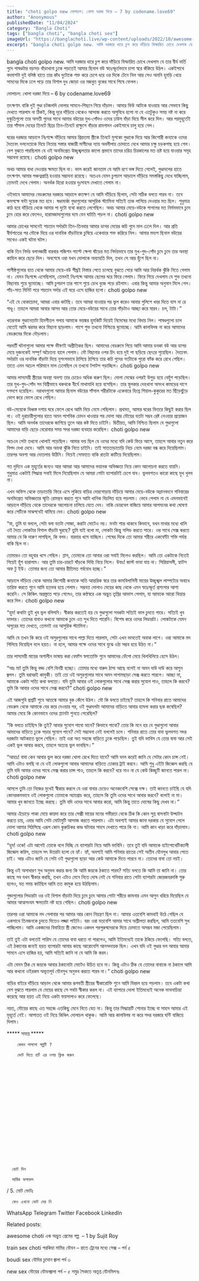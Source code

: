 ```yaml
---
title: "choti golpo new দোলাচল: খোলা দরজা দিয়ে – 7 by codename.love69"
author: "Anonymous"
publishedDate: "11/04/2024"
category: "Bangla Choti"
tags: ["bangla choti", "bangla choti sex"]
imageUrl: "https://banglachoti.live/wp-content/uploads/2022/10/awesome-choti-e1666629594951-150x150.jpg"
excerpt: "bangla choti golpo new. আমি দরজার ধারে চুপ করে দাঁড়িয়ে বিস্ফারিত চোখে দেখলাম যে তার বীর্য ভর্তি গুদে পাষণ্ডটার বড়সড় বাঁড়াখানা ঢুকে পড়তেই আমার ছিনাল বউ স্বতঃস্ফূর্তভাবে চাপা স্বরে কঁকিয়ে উঠল। একইসাথে ব..."
---
```


bangla choti golpo new. আমি দরজার ধারে চুপ করে দাঁড়িয়ে বিস্ফারিত চোখে দেখলাম যে তার বীর্য ভর্তি গুদে পাষণ্ডটার বড়সড় বাঁড়াখানা ঢুকে পড়তেই আমার ছিনাল বউ স্বতঃস্ফূর্তভাবে চাপা স্বরে কঁকিয়ে উঠল। একইসাথে বদমাশটা দুই বলিষ্ঠ হাতে তার কাঁধ দুটোকে শক্ত করে চেপে ধরে ওর দিকে টেনে নিল আর সেও অমনি হুমড়ি খেয়ে সামনের দিকে ঢলে পড়ে তার বিশাল দুধ জোড়া ওর মজবুত বুকের সাথে পিষে ফেলল।


দোলাচল: খোলা দরজা দিয়ে – 6 by codename.love69


তৎক্ষণাৎ বাকি দুই গুণ্ডা চটজলদি দোলার সামনে-পিছনে গিয়ে দাঁড়াল। আমার ভিউ আটকে যাওয়ায় আর সেভাবে কিছু দেখতে পারলাম না ঠিকই, কিন্তু দূরে দাঁড়িয়ে থেকেও আন্দাজ করতে অসুবিধে হলো না যে এতটুকুও সময় নষ্ট না করে দুস্কৃতিগুলো তার অসতী গুদের সাথে আমার বউয়ের মুখ-পোঁদও ওদের ঢাউস বাঁড়া দিয়ে সীল করে দিল। আর পরমুহূর্তেই তার শাঁসাল দেহের তিনটে ছিদ্রে তিন-তিনটে রাক্ষুসে বাঁড়ার রামগাদন একইসাথে চালু হয়ে গেল।


ঘরের দরজার আড়ালে নিঃশব্দে দাঁড়িয়ে আমার প্রিয়তমা স্ত্রীকে তিনটে মুশকো গুণ্ডাকে দিয়ে আর কিশোরী কন্যাকে ওদের দৈত্যবৎ দলনেতাকে দিয়ে নিতান্ত সস্তার বাজারী মাগীদের ন্যায় অবলীলায় চোদাতে দেখে আমার চক্ষু চড়কগাছ হয়ে গেল। বেশ বুঝতে পারছিলাম যে ওই অনভিপ্রেত উচ্ছৃঙ্খলতার কালো প্রভাবে তাদের চরিত্র চিরকালের মত ভ্রষ্ট হয়ে যাওয়ার সমূহ সম্ভাবনা রয়েছে। choti golpo new


অথচ আমার বাধা দেওয়ার ক্ষমতা ছিল না। ভাল করেই জানতাম যে আমি রণে ভঙ্গ দিতে গেলেই, গুণ্ডাদলের হাতে তৎক্ষণাৎ আমার পঞ্চত্বপ্রাপ্তি হওয়ার সম্ভাবনা রয়েছে। অতএব যেমন চুপচাপ আড়ালে দাঁড়িয়ে সমস্তকিছু দেখে যাচ্ছিলাম, তেমনই দেখে গেলাম। অনর্থক হিরো হওয়ার দুঃসাহস দেখাতে গেলাম না।


ওইভাবে আমাদের বেডরুমের দরজার আড়ালে কতক্ষণ যে আমি দাঁড়িয়ে ছিলাম, সেটা সঠিক বলতে পারব না। তবে কমপক্ষে ঘন্টা দুয়েক মত হবে। ষণ্ডামার্কা গুণ্ডাগুলোর আসুরিক স্ট্যামিনা সত্যিই তাক লাগিয়ে দেওয়ার মত ছিল। শুধুমাত্র কাঠ হয়ে দাঁড়িয়ে থেকে আমার পা দুটো ব্যথা করতে লেগেছিল। অথচ আমার মেয়ে-বউকে পাগলের মত নির্মমভাবে চুদে চুদে হোর করে ফেলেও, হারামজাদাগুলোর দমে যেন ঘাটতি পড়ল না। choti golpo new












আমার চোখের সামনেই শয়তান সর্দারটা তিন-তিনবার আমার ডাগর মেয়ের কচি গুদে মাল ঢেলে দিল। আর প্রতি বীর্যপাতের পর মৌকে দিয়ে ওর দানবিক বাঁড়াটাকে চুষিয়ে একেবারে শক্ত করিয়ে নিল। আমার মদ্যপ ছিনাল বউয়ের সাথেও একই ঘটনা ঘটল।


বাকি তিন নির্দয় বলাত্কারী বারবার পজিশন পাল্টে ক্ষেপা ষাঁড়ের মত নির্দয়ভাবে তার মুখ-গুদ-পোঁদ চুদে চুদে তার অবস্থা কাহিল করে ছেড়ে দিল। অবশেষে ওরা যখন দোলাকে অব্যাহতি দিল, তখন সে আর হুঁশে ছিল না।


পাপীষ্ঠগুলোর হাত থেকে আমার মেয়ে-বউ শীঘ্রই নিস্তার পেতে চলেছে বুঝতে পেরে আমি আর নিরর্থক ঝুঁকি নিতে গেলাম না। যেমন নিঃশব্দে এসেছিলাম, তেমনই নিঃশব্দে আমার ছেলের ঘরে ফিরে গেলাম। ফিরে গিয়ে দেখলাম যে শুভ তখনো বিছানায় শুয়ে ঘুমোচ্ছে। আমি চুপচাপ তার পাশে শুয়ে চোখ বুজে পড়ে রইলাম। এবার কিন্তু আমার অনুমান মিলে গেল। পাঁচ-সাত মিনিট পরে শয়তান সর্দার এই ঘরে এসে হাজির হলো। choti golpo new


“এই যে বোকাচোদা, আমরা এবার কাটছি। তবে আমরা যাওয়ার পর ভুল করেও আবার পুলিশে খবর দিতে যাস না রে গাণ্ডু। তাহলে আমরা আবার আসব আর তোর মেয়ে-বউয়ের সাথে তোর গাঁড়টাও আচ্ছা করে মারব। চল, টাটা।”


খতরনাক গুণ্ডানেতাটা হিমশীতল গলায় আমাকে ভয়ঙ্কর হুমকিটি দিয়েই নিমেষের মধ্যে বিদায় নিল। পাষণ্ডগুলো চলে যেতেই আমি ঝরমর করে বিছানা ছাড়লাম। পাশে শুভ তখনো নিশ্চিন্তে ঘুমোচ্ছে। আমি কালবিলম্ব না করে আমাদের বেডরুমের দিকে দৌড়লাম।


পরবর্তী ঘটনাগুলো আমার পক্ষে ভীষণই অপ্রীতিকর ছিল। আমাদের বেডরুমে গিয়ে আমি আমার ডবকা বউ আর ডাগর মেয়ে দুজনকেই সম্পূর্ণ অচৈতন্য হালে পেলাম। মৌ বিছানার ওপর চিৎ হয়ে দুই পা ছড়িয়ে ছেৎরে শুয়েছিল। দৈত্যবৎ সর্দারটা ওর দানবিক বাঁড়াটা দিয়ে নৃশংসভাবে ঠাপিয়ে ঠাপিয়ে তার কচি গুদের গর্তটাকে পুরো ফাঁক করে রেখে গেছিল। তাতে এমন অঢেল পরিমানে মাল ঢেলেছিল যে তখনো টপাটপ গড়াচ্ছিল। choti golpo new


আমার লাস্যময়ী স্ত্রীয়ের অবস্থা অবশ্য তার চেয়েও অধিক করুণ ছিল। দোলা মেঝের ওপরই উপুড় হয়ে বেহুঁশ পড়েছিল। তার মুখ-গুদ-পোঁদ সব বিশ্রীভাবে থকথকে বীর্যে মাখামাখি হয়ে বসেছিল। তার স্থূলকার দেহখানা অসংখ কামড়ের দাগে দগদগে হয়েছিল। নরাধমগুলো আমার ছিনাল বউয়ের শাঁসাল শরীরটাকে একেবারে হিংস্র শিয়াল-কুকুরের মত ছিঁড়েছুঁড়ে ভোগ করে ফেলে রেখে গেছিল।


বউ-মেয়েকে বিধ্বস্ত দশায় ঘরে ফেলে রেখে আমি নিচে নেমে গেছিলাম। প্রথমত, আমার ঘরের ভিতরে কিছুই করার ছিল না। ওই দুরাচারীগুলোর হাতে অমন পাশবিক চোদন খাওয়ার পর দোলা আর মৌয়ের যতটা সম্ভব রেষ্ট নেওয়ার প্রয়োজন ছিল। আমি অনর্থক তাদেরকে জাগিয়ে তুলে আর কষ্ট দিতে চাইনি। দ্বিতীয়ত, আমি নিশ্চিত ছিলাম যে গুণ্ডাগুলো আমাদের বাড়ি ছেড়ে বেরোবার সময় সদর দরজা ব্যবহার করেছিল। choti golpo new


অতএব সেটা তখনো খোলাই পড়েছিল। আমার ভয় ছিল যে ওদের মধ্যে যদি কেউ ফিরে আসে, তাহলে আবার নতুন করে বিপদ দেখা দেবে। আমি আর অযথা ঝুঁকি নিতে চাইনি। তাই সাততাড়াতাড়ি নিচে নেমে দরজা বন্ধ করে দিয়েছিলাম। তারপর অবশ্য আর দোতলায় উঠিনি। নিচেই সোফাতে বাকি রাতটা কাটিয়ে দিয়েছিলাম।


গত দুদিনে এক মুহূর্তের জন্যও আর আমরা আর আমাদের ভয়ানক অভিজ্ঞতা নিয়ে কোন আলোচনা করতে যায়নি। শুধুমাত্র একটাই সিদ্ধান্ত সবাই মিলে নিয়েছিলাম যে আমরা গোটা ব্যাপারটাই চেপে যাব। ভুলবশতও কারো কাছে মুখ খুলব না।


এখন অফিস থেকে তাড়াতাড়ি ফিরে এসে লুকিয়ে বাড়ির দোরগোড়ায় দাঁড়িয়ে আমার মেয়ে-বউকে অম্লানবদনে শনিবারের অনভিপ্রেত অভিজ্ঞতার স্মৃতি রোমন্থন করতে শুনে আমি খানিক বিচলিত হয়ে পড়লাম। ভেবে পেলাম না যে এমনভাবেই আড়ালে দাঁড়িয়ে থেকে তাদেরকে আলোচনা চালিয়ে যেতে দেব। নাকি ডোরবেল বাজিয়ে আমার আগমনের কথা ঘোষণা করে সেটিকে মাঝপথেই থামিয়ে দেব। choti golpo new


“মা, তুমি যা বললে, সেটা বলা যতটা সোজা, করাটা মোটেও নয়। মনটা শান্ত থাকবে কিভাবে, যখন মাথার মধ্যে খালি ওই দৈত্য লোকটার বিশাল বাঁড়াটা ঘুরছে? তুমি যাই বলো মা, লোকটা কিন্তু সলিড করতে পারে। ওর সাথে সেক্স করতে আমার যে কি দারুণ লাগছিল, কি বলব। বারবার খসে যাচ্ছিল। শেষের দিকে তো আমার শরীরে একফোঁটা শক্তি পর্যন্ত বাকি ছিল না।


তোমারও তো বহুবার খসে গেছিল। প্লাস, তোমাকে তো আবার ওরা সবাই মিলেও করছিল। আমি তো একটাকে নিতেই গিয়েই হুঁশ হারালাম। আর তুমি চার-চারটে ষাঁড়কে দিব্যি নিয়ে নিলে। উফঃ! জাস্ট ভাবা যায় না। সিরিয়াসলী, হ্যাটস অফ টু ইউ। তোমার জন্য তো আমার রীতিমত গর্ববোধ হচ্ছে।”


আড়ালে দাঁড়িয়ে থেকে আমার কিশোরী কন্যাকে অতি আন্তরিক স্বরে তার কামবিলাসিনী মায়ের উচ্ছৃঙ্খল লাম্পট্যের অবাধে তারিফ করতে শুনে আমি হতভম্ব হয়ে গেলাম। সম্ভবত দোলাও মেয়ের কাছ থেকে এমন স্বতঃস্ফূর্ত প্রশংসার আশা করেনি। সে কিঞ্চিৎ অপ্রস্তুতে পড়ে গেলেও, তার কণ্ঠস্বরে এক অদ্ভুত তৃপ্তির আভাস পেলাম, যা আমাকে আরো বিভ্রান্ত করে দিল। choti golpo new


“হুম! কথাটা তুই খুব ভুল বলিসনি। স্বীকার করতেই হয় যে গুণ্ডাগুলো সবকটা সত্যিই ভাল চুদতে পারে। সত্যিই খুব দমদার। তোদের বাবাও কখনো আমাকে চুদে এত সুখ দিতে পারেনি। বিশেষ করে ওদের লিডারটা। লোকটাকে যেমন অসুরের মত দেখতে, তেমনই ওর আসুরিক স্ট্যামিনা।


আমি যে তখন কি করে ওই অসুরগুলোর সাথে পাল্লা দিতে পারলাম, সেটা এখন ভাবতেই অবাক লাগে। ওরা আমাকে মদ গিলিয়ে দিয়েছিল বলে হয়ত। না হলে, আমার পক্ষে ওদের সাথে যুঝে ওঠা সম্ভব হয়ে উঠত না।”


তার লাস্যময়ী মায়ের অশালীন ভাষায় করা বেফাঁস স্বগতোক্তি শুনে আমাদের ডেঁপো মেয়ে খিলখিলিয়ে হেসে উঠল।


“আঃ মা! তুমি কিন্তু বড্ড বেশি বিনয়ী হচ্ছো। তোমার মধ্যে বারুদ ঠাসা আছে বলেই না অমন দাউ দাউ করে আগুন জ্বলল। তুমি বরাবরই কামুকী। তাই তো ওই অসুরগুলোর সাথে অমন লাগামছাড়া সেক্স করতে পারলে। আচ্ছা মা, আমাকে একটা সত্যি কথা বলতো। যদি তুমি আবার ওই লোকগুলোর সাথে সেক্স করার সুযোগ পাও, তাহলে কি করবে? তুমি কি আবার ওদের সাথে সেক্স করবে?” choti golpo new


এই আজগুবি প্রশ্নটি শুনে আতঙ্কে আমার বুক কেঁপে উঠল। মৌ কি বলতে চাইছে? তাহলে কি শনিবার রাতে আমাদের বেডরুম থেকে আমাকে বের করে দেওয়ার পর, ওই গুণ্ডাদলটা আমাদের বাড়িতে আবার হামলা করার ছক কষেছিল? আমার মেয়ে কি কোনভাবে ওদের প্ল্যানটা শুনতে পেরেছিল?


“কি বলতে চাইছিস কি তুই? আবার সুযোগ পাবো মানে? কিভাবে পাবো? তোর কি মনে হয় যে গুণ্ডাগুলো আবার আমাদের বাড়িতে ঢুকে পড়ার সুযোগ পাবে? সেই সম্ভাবনা নেই বললেই চলে। শনিবার রাতে তোর বাবা ভুলবশত সদর দরজাটা আটকাতে ভুলে গেছিল। তাই ওরা অত সহজে বাড়িতে ঢুকে পড়েছিল। তুই যদি ভাবিস যে তোর বাবা আর সেই একই ভুল আবার করবে, তাহলে অত্যন্ত ভুল ভাবছিস।”


“আহাঃ! বাবা কেন আবার ভুল করে দরজা খোলা রেখে দিতে যাবে? আমি ভাল করেই জানি যে সেটার কোন চান্স নেই। আমি এটাও বলছি না যে ওই লোকগুলো আবার আমাদের বাড়িতে ঢোকার ট্রাই করবে। আমি শুধু এইটা জিজ্ঞেস করছি যে তুমি যদি আবার ওদের সাথে সেক্স করার চান্স পাও, তাহলে কি করবে? ধরে নাও না যে কেউ কিচ্ছুটি জানতে পারল না। choti golpo new


আসলে তুমি তো নিজের মুখেই স্বীকার করলে যে ওরা বাবার চেয়েও অনেকবেশি সেক্সে দক্ষ। তাই জানতে চাইছি যে যদি কোনরকমভাবে ওই লোকগুলো তোমাকে অ্যাপ্রোচ করে, তাহলে কি তুমি ওদের সাথে আবার করবে? বলোই না মা। আমার খুব জানতে ইচ্ছে করছে। তুমি যদি ওদের সাথে আবার করো, আমি কিন্তু তাতে দোষের কিছু দেখব না।”


আমার এঁচোড়ে পাকা মেয়ে কায়দা করে তার সেক্সী মায়ের মনের গভীরতা থেকে ঠিক কি কোন সুপ্ত বাসনাটা উদ্ঘাটন করতে চায়, এবার আমি সেটা মোটামুটি আন্দাজ করতে পারলাম। এটা অবশ্যই আমার জানা দরকার যে সুযোগ পেলে দোলা আমার পিঠপিছে এরূপ কোন কুরুচিকর কাণ্ড ঘটাবার সাহস দেখাতে পারে কি না। আমি কান খাড়া করে দাঁড়ালাম। choti golpo new


“হুম! ওকে! এটা আগেই তোকে বলে দিচ্ছি যে ব্যাপারটা নিয়ে আমি ভাবিনি। তবে তুই যদি আমাকে হাইপোথেটিক্যালী জিজ্ঞেস করিস, তাহলে সৎ উত্তরটা হলো যে হ্যাঁ। হ্যাঁ, অবশ্যই আমি শনিবার রাতের সেই অতীব যৌনসুখ আবার পেতে চাই। আর এটাও জানি যে সেটা ওই গুণ্ডাগুলো ছাড়া আর কেউ আমাকে দিতে পারবে না। তোদের বাবা তো নয়ই।


কিন্তু ওই অসাধারণ সুখ অনুভব করার জন্য কি আমি জয়কে ঠকাতে পারব? সত্যি বলতে কি আমি তা জানি না। তোর কাছে সব যখন স্বীকার করছি, তখন এটাও মেনে নিতে দোষ নেই যে শনিবার রাতে গোটা ব্যাপারটা জোরজবরদস্তি শুরু হলেও, যত সময় কাটছিল আমি তত কামুক হয়ে উঠছিলাম।


গুন্ডাগুলোর লিডারটা ওর ওই বিশাল বাঁড়াটা দিয়ে চুদে চুদে আমার গোটা শরীরে কামনার এমন আগুন ধরিয়ে দিয়েছিল যে আমার আত্মসংযম ক্ষমতাটা নষ্ট হয়ে গেছিল। choti golpo new


তারপর ওরা আমাকে মদ গেলাবার পর আমার আর কোন নিয়ন্ত্রণ ছিল না। আমার এতবেশি কামবাই উঠে গেছিল যে একসাথে তিনজনকে চুদতে দিতেও লজ্জা পাইনি। বরং ওরা যতবেশি আমার সাথে অশ্লীলতা করছিল, আমি ততবেশি সুখ পাচ্ছিলাম। আমি একজনের বিবাহিতা স্ত্রী জেনেও একদল পরপুরুষদেরকে দিয়ে চোদাতে অসম্ভব মজা পেয়েছিলাম।


তাই তুই এটা বলতেই পারিস যে তোদের বাবা ধরতে না পারলেও, আমি ইতিমধ্যেই তাকে ঠকিয়ে ফেলেছি। সত্যি বলতে, এই ঠকানোর জন্যই হয়ত ব্যাপারটা আমার কাছে আরোবেশি আনন্দদায়ক ছিল। এখন যদি ওই গুণ্ডার দল আবার আমার সামনে এসে হাজির হয়, আমি সত্যিই জানি না যে আমি কি করব।


এটা যেমন ঠিক যে জয়কে আবার ঠকানোটা মোটেও উচিত হবে না। কিন্তু এটাও ঠিক যে তোদের বাবাকে না ঠকালে আমি আর কখনো ওইরকম অভূতপূর্ব যৌনসুখ অনুভব করতে পারব না।” choti golpo new


বাড়ির বাইরে দাঁড়িয়ে আড়াল থেকে আমার রূপবতী স্ত্রীয়ের স্বীকারোক্তি শুনে আমি বিহ্বল হয়ে পড়লাম। তবে একটা কথা বেশ বুঝতে পারলাম যে মেয়ের কাছে সে সবটা স্বীকার করল না। এই ব্যাপারে দোলা ইতিমধ্যেই অনেক ভাবনাচিন্তা করেছে আর হয়ত এই নিয়ে একটা ফয়সালাও করে ফেলেছে।


নয়ত, মৌয়ের কাছে এত সহজে এতকিছু মেনে নিতে যেত না। কিন্তু তার সিদ্ধান্তটি শোনার ইচ্ছে বা সাহস আমার এই মুহূর্তে নেই। আপাতত ওই নিয়ে কিঞ্চিৎ দোলাচল থাকুক। আমি আর কালবিলম্ব না করে সদর দরজার ঘন্টি বাজিয়ে দিলাম।


***** সমাপ্ত *****


 
 
 
        কেমন লাগলো গল্পটি ?      
 
        ভোট দিতে হার্ট এর ওপর ক্লিক করুন      
 
 
 
 
 
 
 
 
 
 
 
 
 
 
 
 
 
 
 
 
 
      ভোট দিন    
 
      সার্বিক ফলাফল 
 / 5. মোট ভোটঃ 
 
 
      কেও এখনো ভোট দেয় নি    
 
 
 
 
WhatsApp
Telegram
Twitter
Facebook
LinkedIn




Related posts:






awesome choti এক অদ্ভুত প্রেমের গল্প  – 1 by Sujit Roy




train sex choti পরকিয়া মামির যৌবন – রাতে ট্রেনের মধ্যে সেক্স – পর্ব ৫




boudi sex বৌদির চুদোন জ্বালা পর্ব ৩




new sex মৌয়ের যৌবনজ্বালা পর্ব – ৫ সমুদ্র সৈকতে অতৃপ্ত যৌনমিলনঃ
